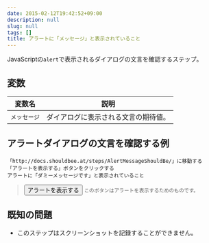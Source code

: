 ```yaml
---
date: 2015-02-12T19:42:52+09:00
description: null
slug: null
tags: []
title: アラートに「メッセージ」と表示されていること
---
```


JavaScriptの`alert`で表示されるダイアログの文言を確認するステップ。

## 変数

変数名 | 説明
------|---------
`メッセージ` | ダイアログに表示される文言の期待値。

## アラートダイアログの文言を確認する例

```
「http://docs.shouldbee.at/steps/AlertMessageShouldBe/」に移動する
「アラートを表示する」ボタンをクリックする
アラートに「ダミーメッセージです」と表示されていること
```

<blockquote>
<button onclick="alert('ダミーメッセージです');">アラートを表示する</button>
<small>このボタンはアラートを表示するためのものです。</small>
</blockquote>

## 既知の問題

* このステップはスクリーンショットを記録することができません。
